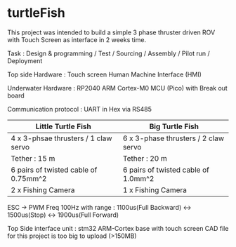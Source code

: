 # turtleFish
This project was intended to build a simple 3 phase thruster driven ROV with Touch Screen as interface in 2 weeks time.

Task : Design & programming / Test / Sourcing / Assembly / Pilot run / Deployment

Top side Hardware : Touch screen Human Machine Interface (HMI)

Underwater Hardware : RP2040 ARM Cortex-M0 MCU (Pico) with Break out board

Communication protocol : UART in Hex via RS485

|Little Turtle Fish|Big Turtle Fish|
|---|---|
|4 x 3-phsae thrusters / 1 claw servo|6 x 3-phase thrusters / 2 claw servo|
|Tether : 15 m|Tether : 20 m|
|6 pairs of twisted cable of 0.75mm^2|6 pairs of twisted cable of 1.0mm^2| 
|2 x Fishing Camera|1 x Fishing Camera|

ESC -> PWM Freq 100Hz with range : 1100us(Full Backward) <-> 1500us(Stop) <-> 1900us(Full Forward)

Top Side interface unit : stm32 ARM-Cortex base with touch screen
CAD file for this project is too big to upload (>150MB)
